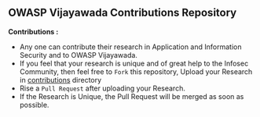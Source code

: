 ## OWASP Vijayawada Contributions Repository

**Contributions :**

- Any one can contribute their research in Application and Information Security and to OWASP Vijayawada.
- If you feel that your research is unique and of great help to the Infosec Community, then feel free to `Fork` this repository, Upload your Research in [contributions](/../contributions/) directory
- Rise a `Pull Request` after uploading your Research.
- If the Research is Unique, the Pull Request will be merged as soon as possible.
